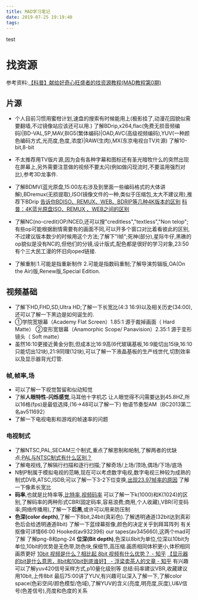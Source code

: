 ```yaml
---
title: MAD学习笔记
date: 2019-07-25 19:19:40
tags:
---
```

test
<!-- more -->
# 找资源
参考资料:[【科普】献给好奇心旺盛者的找资源教程(MAD教程第0期)](https://www.bilibili.com/video/av1804134)
## 片源
* 个人目前习惯用蜜柑计划,速盘的搜索有时候能用上(极影挂了,动漫花园貌似需要翻墙,不过镜像站应该还可以用.)
了解BDrip,x264,flac(免费无损音频编码)|BD-VAL,SP,MAV,BIG5(繁体编码)|OAD,AVC(高级视频编码),YUV(一种颜色编码方式,光亮度,色度,浓度)|RAW(生肉),MX(东京电视台TV片源)
了解10-bit,8-bit

* 不太推荐用TV版片源,因为会有各种字幕和图标还有圣光暗牧什么的突然出现在屏幕上,另外需要注意做的视频不要太闪(例如做闪现流时,不要滥用强烈对比),参考3D龙事件.
* 了解BDMV(蓝光原盘,15:00左右涉及到里面一些编码格式的大体讲解),BDremux(无损提取),ISO(镜像文件的一种,类似于压缩包,太大不建议用),推荐下BDrip
  [告诉你BDISO、REMUX、WEB、BDRIP等几种4K版本的区别](http://tieba.baidu.com/p/6160094098)
  [科普：4K蓝光原盘ISO、REMUX 、WEB之间的区别](https://www.douban.com/note/722226575/)
* 了解NC(no-credit)OP/NCED,还可以搜"creditless","textless","Non telop";有些op可能根据剧情需要有的画面不同,可以开多个窗口对比着看彼此的区别,不过建议版本数少的时候用这个方法;了解下"I帧";死神(部分),星际牛仔,黑礁的op貌似是没有NC的,但他们的分镜,设计版式,配色都是很好的学习对象,23:50有个三大民工漫的怀旧向oped链接.
* 了解重制:1.可能是指重新制作 2.可能是指数码重制;了解导演剪辑版,OA(On the Air)版,Renew版,Special Edition.

## 视频基础
* 了解下HD,FHD,SD,Ultra HD;了解一下长宽比(4:3 16:9)以及相关历史(34:00),还可以了解一下黑边是如何诞生的.
* ①学院宽银幕（Academy Flat Screen）1.85:1 源于裁掉画面（ Hard Matte）
②变形宽银幕（Anamorphic Scope/ Panavision）2.35:1 源于变形镜头（ Soft matte）
* 虽然16:10更接近黄金分割,但成本比16:9高(6代玻璃基板,16:9能切出15块,16:10只能切出12块),21:9同理(12块),可以了解一下液晶基板的生产线世代,切割效率以及显示器背光灯管.

### 帧,帧率,场
* 可以了解一下视觉暂留和似动知觉
* 了解**人眼特性-闪烁感觉**,马耳他十字机芯
  让人眼觉得不闪需要达到45.8HZ,所以16格(fps)是最低选择,(16→48可以了解一下)
  物语节奏型AM（BC2013第二名av511692）
* 了解一下电视电影和游戏的帧速率的问题

### 电视制式
* 了解NTSC,PAL,SECAM三个制式,重点了解恩制和帕制,了解两者的优缺点;[PAL与NTSC制式有什么区别？](https://www.zhihu.com/question/19763648/answer/572715321)
* 了解电视线,了解隔行扫描和逐行扫描;了解奇场/上场/顶场,偶场/下场/底场
* N制P制属于模拟电视的范畴,现在可以考虑数字电视,数字电视三种较为成熟的制式DVB,ATSC,ISDB;可以了解一下3-2下位变换,[出现23.97帧率的原因](https://blog.csdn.net/lixiaowei16/article/details/53407862)
  了解一下像素长宽比
* **码率**,也就是比特率等,[比特率](https://baike.baidu.com/item/%E6%AF%94%E7%89%B9%E7%8E%87/1022775?fromtitle=%E7%A0%81%E7%8E%87&fromid=8973692&fr=aladdin),[视频码率](https://baike.baidu.com/item/%E8%A7%86%E9%A2%91%E7%A0%81%E7%8E%87/10008023?fr=aladdin)
  可以了解一下k(1000)和K(1024)的区别,了解码率的两种形式CBR(固定码率,容易浪费;商用,个人收藏),VBR(可变码率;网络传播用),了解一下**后黑**,或许可以用来防压制
* **色深(color depth)**,了解一下8bit,24bit(真彩色).了解透明通道(32bit达到真彩色后会给透明通道8bit)
  了解一下蓝绿幕抠像,颜色的决定关乎到拜耳阵列 有关抠像可详情66:00
  Hooked(av932396) our tapes(av345660),这两个mad可了解
  了解png-8和png-24
  **位深(Bit depth)**,色深以8bit为单位,位深以10bit为单位,10bit的优势是无色带,防色块,保细节,高压缩.画质相同体积更小,体积相同画质更好
  [10bit 视频是什么？相比起 8bit 视频有什么优势？ - 知乎](https://www.zhihu.com/question/20100081)
  [【显示器的bit是什么意思，8bit和10bit到底谁好】 - 浮梁卖茶人的文章 - 知乎](https://zhuanlan.zhihu.com/p/61429550)
  有兴趣可以了解yuv420信号采样方式,p10量化级别等
总结:码率建议VBR,收藏建议用10bit,上传8bit
最后75:00讲了YUV,有兴趣可以深入了解一下,了解color space(色彩空间/颜色模型/色域),了解YUV的含义(亮度,明亮度,灰度),U&V信号(色差信号),亮度和色度的关系
